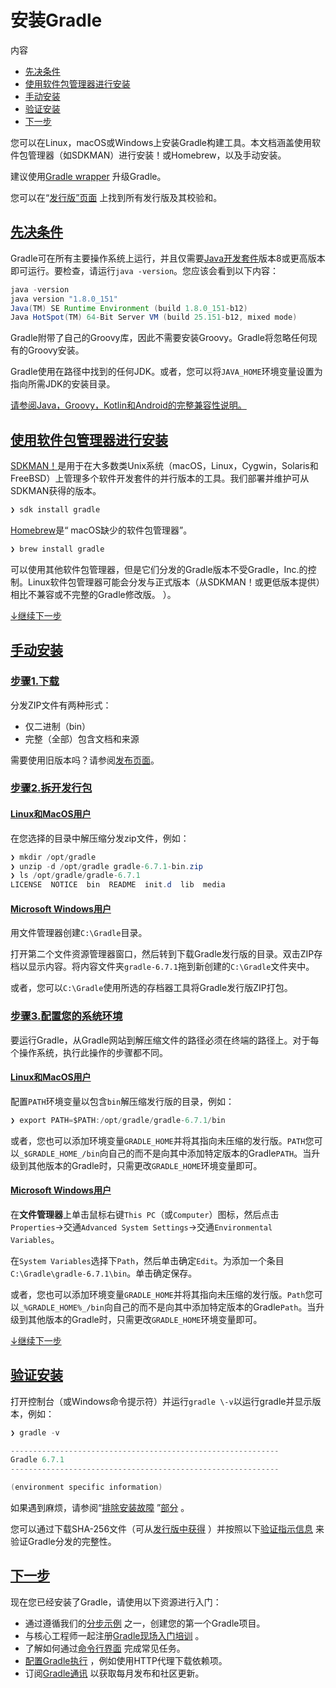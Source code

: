 # 安装Gradle

内容

* [先决条件](#%E5%85%88%E5%86%B3%E6%9D%A1%E4%BB%B6)
* [使用软件包管理器进行安装](#%E4%BD%BF%E7%94%A8%E8%BD%AF%E4%BB%B6%E5%8C%85%E7%AE%A1%E7%90%86%E5%99%A8%E8%BF%9B%E8%A1%8C%E5%AE%89%E8%A3%85)
* [手动安装](#%E6%89%8B%E5%8A%A8%E5%AE%89%E8%A3%85)
* [验证安装](#%E9%AA%8C%E8%AF%81%E5%AE%89%E8%A3%85)
* [下一步](#%E4%B8%8B%E4%B8%80%E6%AD%A5)

您可以在Linux，macOS或Windows上安装Gradle构建工具。本文档涵盖使用软件包管理器（如SDKMAN）进行安装！或Homebrew，以及手动安装。

建议使用[Gradle wrapper](/md/gradle_wrapper.md%23%E5%8D%87%E7%BA%A7Gradle+Wrap) 升级Gradle。

您可以在“[发行版”页面](https://gradle.org/releases) 上找到所有发行版及其校验和。

## [先决条件](#%E5%85%88%E5%86%B3%E6%9D%A1%E4%BB%B6)

Gradle可在所有主要操作系统上运行，并且仅需要[Java开发套件](https://jdk.java.net/)版本8或更高版本即可运行。要检查，请运行`java -version`。您应该会看到以下内容：

```java
java -version
java version "1.8.0_151"
Java(TM) SE Runtime Environment (build 1.8.0_151-b12)
Java HotSpot(TM) 64-Bit Server VM (build 25.151-b12, mixed mode)
```

Gradle附带了自己的Groovy库，因此不需要安装Groovy。Gradle将忽略任何现有的Groovy安装。

Gradle使用在路径中找到的任何JDK。或者，您可以将`JAVA_HOME`环境变量设置为指向所需JDK的安装目录。

[请参阅Java，Groovy，Kotlin和Android的完整兼容性说明。](/md/兼容性说明.md#compatibility)

## [使用软件包管理器进行安装](#%E4%BD%BF%E7%94%A8%E8%BD%AF%E4%BB%B6%E5%8C%85%E7%AE%A1%E7%90%86%E5%99%A8%E8%BF%9B%E8%A1%8C%E5%AE%89%E8%A3%85)

[SDKMAN！](http://sdkman.io)是用于在大多数类Unix系统（macOS，Linux，Cygwin，Solaris和FreeBSD）上管理多个软件开发套件的并行版本的工具。我们部署并维护可从SDKMAN获得的版本。

```java
❯ sdk install gradle
```

[Homebrew](http://brew.sh)是“ macOS缺少的软件包管理器”。

```java
❯ brew install gradle
```

可以使用其他软件包管理器，但是它们分发的Gradle版本不受Gradle，Inc.的控制。Linux软件包管理器可能会分发与正式版本（从SDKMAN！或更低版本提供）相比不兼容或不完整的Gradle修改版。 ）。

[↓继续下一步](#%E4%B8%8B%E4%B8%80%E6%AD%A5)

## [手动安装](#%E6%89%8B%E5%8A%A8%E5%AE%89%E8%A3%85)

### [步骤1.](#step_1_download_the_latest_gradle_distribution)[下载](https://gradle.org/releases)

分发ZIP文件有两种形式：

* 仅二进制（bin）
* 完整（全部）包含文档和来源

需要使用旧版本吗？请参阅[发布页面](https://gradle.org/releases)。

### [步骤2.拆开发行包](#%E6%AD%A5%E9%AA%A42.%E6%8B%86%E5%BC%80%E5%8F%91%E8%A1%8C%E5%8C%85)

#### [Linux和MacOS用户](#Linux%E5%92%8CMacOS%E7%94%A8%E6%88%B7)

在您选择的目录中解压缩分发zip文件，例如：
```java
❯ mkdir /opt/gradle
❯ unzip -d /opt/gradle gradle-6.7.1-bin.zip
❯ ls /opt/gradle/gradle-6.7.1
LICENSE  NOTICE  bin  README  init.d  lib  media
```
#### [Microsoft Windows用户](#Microsoft+Windows%E7%94%A8%E6%88%B7)

用文件管理器创建`C:\Gradle`目录。

打开第二个文件资源管理器窗口，然后转到下载Gradle发行版的目录。双击ZIP存档以显示内容。将内容文件夹`gradle-6.7.1`拖到新创建的`C:\Gradle`文件夹中。

或者，您可以`C:\Gradle`使用所选的存档器工具将Gradle发行版ZIP打包。

### [步骤3.配置您的系统环境](#%E6%AD%A5%E9%AA%A43.%E9%85%8D%E7%BD%AE%E6%82%A8%E7%9A%84%E7%B3%BB%E7%BB%9F%E7%8E%AF%E5%A2%83)

要运行Gradle，从Gradle网站到解压缩文件的路径必须在终端的路径上。对于每个操作系统，执行此操作的步骤都不同。

#### [Linux和MacOS用户](#Linux%E5%92%8CMacOS%E7%94%A8%E6%88%B7)

配置`PATH`环境变量以包含`bin`解压缩发行版的目录，例如：
```java
❯ export PATH=$PATH:/opt/gradle/gradle-6.7.1/bin
```
或者，您也可以添加环境变量`GRADLE_HOME`并将其指向未压缩的发行版。`PATH`您可以`_$GRADLE_HOME_/bin`向自己的而不是向其中添加特定版本的Gradle`PATH`。当升级到其他版本的Gradle时，只需更改`GRADLE_HOME`环境变量即可。

#### [Microsoft Windows用户](#Microsoft+Windows%E7%94%A8%E6%88%B7_2)

在**文件管理器**上单击鼠标右键`This PC`（或`Computer`）图标，然后点击`Properties`→交通`Advanced System Settings`→交通`Environmental Variables`。

在`System Variables`选择下`Path`，然后单击确定`Edit`。为添加一个条目`C:\Gradle\gradle-6.7.1\bin`。单击确定保存。

或者，您也可以添加环境变量`GRADLE_HOME`并将其指向未压缩的发行版。`Path`您可以`_%GRADLE_HOME%_/bin`向自己的而不是向其中添加特定版本的Gradle`Path`。当升级到其他版本的Gradle时，只需更改`GRADLE_HOME`环境变量即可。

[↓继续下一步](#%E4%B8%8B%E4%B8%80%E6%AD%A5)

## [验证安装](#%E9%AA%8C%E8%AF%81%E5%AE%89%E8%A3%85)

打开控制台（或Windows命令提示符）并运行`gradle \-v`以运行gradle并显示版本，例如：

```java
❯ gradle -v

------------------------------------------------------------
Gradle 6.7.1
------------------------------------------------------------

(environment specific information)
```
如果遇到麻烦，请参阅“[排除安装故障](/md/%E5%AF%B9%E6%9E%84%E5%BB%BA%E8%BF%9B%E8%A1%8C%E6%95%85%E9%9A%9C%E6%8E%92%E9%99%A4.md%23%E5%AF%B9Gradle%E5%AE%89%E8%A3%85%E8%BF%9B%E8%A1%8C%E6%95%85%E9%9A%9C%E6%8E%92%E9%99%A4) ”[部分](/md/%E5%AF%B9%E6%9E%84%E5%BB%BA%E8%BF%9B%E8%A1%8C%E6%95%85%E9%9A%9C%E6%8E%92%E9%99%A4.md%23%E5%AF%B9Gradle%E5%AE%89%E8%A3%85%E8%BF%9B%E8%A1%8C%E6%95%85%E9%9A%9C%E6%8E%92%E9%99%A4) 。


您可以通过下载SHA-256文件（可从[发行版中获得](https://gradle.org/releases) ）并按照以下[验证指示信息](/md/gradle_wrapper.md%23%E9%AA%8C%E8%AF%81%E4%B8%8B%E8%BD%BD%E7%9A%84Gradle%E5%8F%91%E8%A1%8C%E7%89%88) 来验证Gradle分发的完整性。

## [下一步](#%E4%B8%8B%E4%B8%80%E6%AD%A5)

现在您已经安装了Gradle，请使用以下资源进行入门：

* 通过遵循我们的[分步示例](https://docs.gradle.org/6.7.1/samples/index.html) 之一，创建您的第一个Gradle项目。
* 与核心工程师一起注册[Gradle现场入门培训](https://gradle.org/training/intro-to-gradle/) 。
* 了解如何通过[命令行界面](/md/命令行界面.md#command_line_interface) 完成常见任务。
* [配置Gradle执行](/md/Gradle环境搭建.md#build_environment) ，例如使用HTTP代理下载依赖项。
* 订阅[Gradle通讯](https://newsletter.gradle.com/) 以获取每月发布和社区更新。

